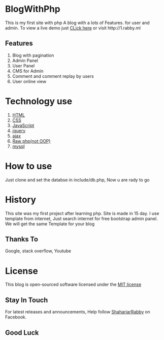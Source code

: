 # BlogWithPhp

<p> This is my first site with php
A blog with a lots of Features. for user and admin.
To view a live demo just <a href="http://1.rabby.ml">CLick here</a> or visit http://1.rabby.ml
</p>
<h2>Features</h2>
<ol>
<li>Blog with pagination</li>
<li>Admin Panel</li>
<li>User Panel</li>
<li>CMS for Admin</li>
<li>Comment and comment replay by users</li>
<li>User online view</li>
</ol>

<h1>Technology use</h1>
<ol>
<li><a href="https://en.wikipedia.org/wiki/HTML">HTML</a></li>
<li><a href="https://en.wikipedia.org/wiki/Cascading_Style_Sheets">CSS</a></li>
<li><a href="https://en.wikipedia.org/wiki/JavaScript">JavaScript</a></li>
<li><a href="http://jquery.com/">jquery</a></li>
<li><a href="https://en.wikipedia.org/wiki/Ajax_(programming)">ajax</a></li>
<li><a href="http://php.net/manual/en/intro-whatis.php">Raw php(not OOP)</a></li>
<li><a href="https://dev.mysql.com/doc/relnotes/mysql/8.0/en/news-8-0-0.html">mysql</a></li>
</ol>

<h1>How to use</h1>
<p>Just clone and set the databse in include/db.php, Now u are rady to go</p>

<h1>History</h1>
This site was my first project after learning php. Site is made in 15 day. I use template from internet, Just search internet for free bootstrap admin panel. We will get the same Template for your blog</p1>

## Thanks To
<p> Google, stack overflow, Youtube </p>
<h1>License</h1>
This blog is open-sourced software licensed under the <a href="https://opensource.org/licenses/MIT">MIT license</a>

## Stay In Touch
For latest releases and announcements,  Help follow <a href="http://facebook.com/shahariarrabby" >ShahariarRabby</a> on Facebook.

## Good Luck
